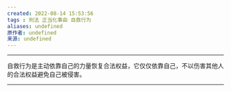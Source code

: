 ```yaml
---
created: 2022-08-14 15:53:56
tags : 刑法 正当化事由 自救行为
aliases: undefined
原作者: undefined
来源: undefined
---
```

---
自救行为是主动依靠自己的力量恢复合法权益，它仅仅依靠自己，不以伤害其他人的合法权益避免自己被侵害。

---

